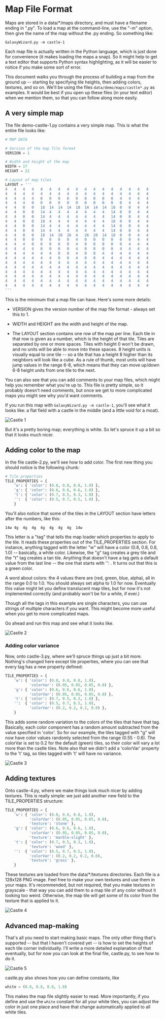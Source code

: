 # Map File Format

Maps are stored in a data/*/maps directory, and must have a filename ending in ".py". To load a map at the command-line, use the "-m" option, then give the name of the map without the .py ending. So something like:

```
GalaxyWizard.py -m castle-1
```

Each map file is actually written in the Python language, which is just done for convenience (it makes loading the maps a snap). So it might help to get a text editor that supports Python syntax highlighting, as it will be easier to notice if you make some sort of error.

This document walks you through the process of building a map from the ground up -- starting by specifying tile heights, then adding colors, textures, and so on. We'll be using the files `data/demo/maps/castle*.py` as examples. It would be best if you open up these files (in your text editor) when we mention them, so that you can follow along more easily.

## A very simple map

The file demo-castle-1.py contains a very simple map. This is what the entire file looks like:

```python
# MAP DATA

# Version of the map file format
VERSION = 1

# Width and height of the map
WIDTH = 17
HEIGHT = 22

# Layout of map tiles
LAYOUT = '''
4   4   4   4   4   4   4   4   4   4   4   4   4   4   4   4   4
4   4   4   4   4   4   4   4   4   4   4   4   4   4   4   4   4
4   4   4   4   0   0   0   0   0   0   0   0   0   4   4   4   4
4   4   4   0   0   0   0   0   0   0   0   0   0   0   4   4   4
4   4   0   0   18  14  14  14  18  14  14  14  18  0   0   4   4
4   4   0   0   14  4   4   4   4   4   4   4   14  0   0   4   4
4   4   0   0   14  4   4   4   4   4   4   4   14  0   0   4   4
4   4   0   0   18  4   4   4   4   4   4   4   18  0   0   4   4
4   4   0   0   14  4   4   4   4   4   4   4   14  0   0   4   4
4   4   0   0   14  4   4   4   4   4   4   4   14  0   0   4   4
4   4   0   0   18  14  20  26  4   26  20  14  18  0   0   4   4
4   4   0   0   0   0   0   0   4   0   0   0   0   0   0   4   4
4   4   4   0   0   0   0   0   4   0   0   0   0   0   4   4   4
4   4   4   4   0   0   0   0   4   0   0   0   0   4   4   4   4
4   4   4   4   4   4   0   0   4   0   0   4   4   4   4   4   4
4   4   4   4   4   4   0   0   4   0   0   4   4   4   4   4   4
4   4   4   4   4   4   4   4   4   4   4   4   4   4   4   4   4
4   4   4   4   4   4   4   4   4   4   4   4   4   4   4   4   4
4   4   4   4   4   4   4   4   4   4   4   4   4   4   4   4   4
4   4   4   4   4   4   4   4   4   4   4   4   4   4   4   4   4
4   4   4   4   4   4   4   4   4   4   4   4   4   4   4   4   4
4   4   4   4   4   4   4   4   4   4   4   4   4   4   4   4   4
'''
```

This is the minimum that a map file can have. Here's some more details:

- VERSION gives the version number of the map file format - always set this to 1.

- WIDTH and HEIGHT are the width and height of the map.

- The LAYOUT section contains one row of the map per line. Each tile in that row is given as a number, which is the height of that tile. Tiles are separated by one or more spaces. Tiles with height 0 won't be drawn, and no units will be able to move into these spaces. 8 height units is visually equal to one tile -- so a tile that has a height 8 higher than its neighbors will look like a cube. As a rule of thumb, most units will have jump values in the range 6-8, which means that they can move up/down 6-8 height units from one tile to the next.

You can also see that you can add comments to your map files, which might help you remember what you're up to. This file is pretty simple, so it probably doesn't need comments, but once we get to more complicated maps you might see why you'd want comments.

If you run this map with `GalaxyWizard.py -m castle-1`, you'll see what it looks like: a flat field with a castle in the middle (and a little void for a moat).

![Castle 1](map-file-format-castle-1.png)

But it's a pretty boring map; everything is white. So let's spruce it up a bit so that it looks much nicer.

## Adding color to the map

In the file castle-2.py, we'll see how to add color. The first new thing you should notice is the following chunk:

```python
# Tile properties
TILE_PROPERTIES = {
    'w': { 'color': (0.8, 0.8, 0.8, 1.0) },
    'g': { 'color': (0.6, 0.6, 0.6, 1.0) },
    't': { 'color': (0.7, 0.5, 0.3, 1.0) },
    '':  { 'color': (0.5, 0.7, 0.5, 1.0) },
    }
```

You'll also notice that some of the tiles in the LAYOUT section have letters after the numbers, like this:

```
14w 4g  4g  4g  4g  4g  4g  4g  14w
```

This letter is a "tag" that tells the map loader which properties to apply to the tile. It reads these properties out of the TILE_PROPERTIES section. For instance, anything tagged with the letter "w" will have a color (0.8, 0.8, 0.8, 1.0) -- basically, a white color. Likewise, the "g" tag creates a grey tile and the "t" tag creates a tan tile. Anything that doesn't have a tag gets a default value from the last line -- the one that starts with '': . It turns out that this is a green color.

A word about colors: the 4 values there are (red, green, blue, alpha), all in the range 0.0 to 1.0. You should always set alpha to 1.0 for now. Eventually this value might let you define translucent map tiles, but for now it's not implemented correctly (and probably won't be for a while, if ever.)

Though all the tags in this example are single characters, you can use strings of multiple characters if you want. This might become more useful when you get to more complicated maps.

Go ahead and run this map and see what it looks like.

![Castle 2](map-file-format-castle-2.png)

### Adding color variance

Now, onto castle-3.py, where we'll spruce things up just a bit more. Nothing's changed here except tile properties, where you can see that every tag has a new property defined:

```python
TILE_PROPERTIES = {
    'w': { 'color': (0.8, 0.8, 0.8, 1.0),
           'colorVar': (0.05, 0.05, 0.05, 0.0) },
    'g': { 'color': (0.6, 0.6, 0.6, 1.0),
           'colorVar': (0.05, 0.05, 0.05, 0.0) },
    't': { 'color': (0.7, 0.5, 0.3, 1.0) },
    '':  { 'color': (0.5, 0.7, 0.5, 1.0),
           'colorVar': (0.2, 0.2, 0.2, 0.0) },
    }
```

This adds some random variation to the colors of the tiles that have that tag. Basically, each color component has a random amount subtracted from the value specified in 'color'. So for our example, the tiles tagged with "g" will now have color values randomly selected from the range (0.55 - 0.6). The colorVar is set to 0.2 for the default (green) tiles, so their color will vary a lot more than the castle tiles. Note also that we didn't add a 'colorVar' property to the 't' tag, so tiles tagged with 't' will have no variance.

![Castle 3](map-file-format-castle-3.png)

## Adding textures

Onto castle-4.py, where we make things look much nicer by adding textures. This is really simple: we just add another new field to the TILE_PROPERTIES structure:

```python
TILE_PROPERTIES = {
    'w': { 'color': (0.8, 0.8, 0.8, 1.0),
           'colorVar': (0.05, 0.05, 0.05, 0.0),
           'texture': 'stone' },
    'g': { 'color': (0.6, 0.6, 0.6, 1.0),
           'colorVar': (0.05, 0.05, 0.05, 0.0),
           'texture': 'marble-slight' },
    't': { 'color': (0.7, 0.5, 0.3, 1.0),
           'texture': 'wood' },
    '':  { 'color': (0.5, 0.7, 0.5, 1.0),
           'colorVar': (0.2, 0.2, 0.2, 0.0),
           'texture': 'grass' },
    }
```

These textures are loaded from the data/*/textures directories. Each file is a 128x128 PNG image. Feel free to make your own textures and use them in your maps. It's recommended, but not required, that you make textures in grayscale - that way you can add them to a map tile of any color without it looking too weird. Otherwise, the map tile will get some of its color from the texture that is applied to it.

![Castle 4](map-file-format-castle-4.png)

## Advanced map-making

That's all you need to start making basic maps. The only other thing that's supported -- but that I haven't covered yet -- is how to set the heights of each tile corner individually. I'll write a more detailed explanation of that eventually, but for now you can look at the final file, castle.py, to see how to do it.

![Castle 5](map-file-format-castle-5.png)

castle.py also shows how you can define constants, like

```python
white = (0.8, 0.8, 0.8, 1.0)
```

This makes the map file slightly easier to read. More importantly, if you define and use the `white` constant for all your white tiles, you can adjust the color in just one place and have that change automatically applied to all white tiles.
